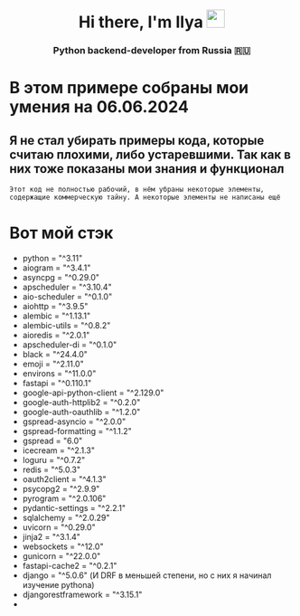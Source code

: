 <h1 align="center">Hi there, I'm Ilya 
<img src="https://github.com/blackcater/blackcater/raw/main/images/Hi.gif" height="32"/></h1>
<h3 align="center">Python backend-developer from Russia 🇷🇺</h3>


# В этом примере собраны мои умения на 06.06.2024

## Я не стал убирать примеры кода, которые считаю плохими, либо устаревшими. Так как в них тоже показаны мои знания и функционал

```Этот код не полностью рабочий, в нём убраны некоторые элементы, содержащие коммерческую тайну. А некоторые элементы не написаны ещё ```

# Вот мой стэк
- python = "^3.11"
- aiogram = "^3.4.1"
- asyncpg = "^0.29.0"
- apscheduler = "^3.10.4"
- aio-scheduler = "^0.1.0"
- aiohttp = "^3.9.5"
- alembic = "^1.13.1"
- alembic-utils = "^0.8.2"
- aioredis = "^2.0.1"
- apscheduler-di = "^0.1.0"
- black = "^24.4.0"
- emoji = "^2.11.0"
- environs = "^11.0.0"
- fastapi = "^0.110.1"
- google-api-python-client = "^2.129.0"
- google-auth-httplib2 = "^0.2.0"
- google-auth-oauthlib = "^1.2.0"
- gspread-asyncio = "^2.0.0"
- gspread-formatting = "^1.1.2"
- gspread = "6.0"
- icecream = "^2.1.3"
- loguru = "^0.7.2"
- redis = "^5.0.3"
- oauth2client = "^4.1.3"
- psycopg2 = "^2.9.9"
- pyrogram = "^2.0.106"
- pydantic-settings = "^2.2.1"
- sqlalchemy = "^2.0.29"
- uvicorn = "^0.29.0"
- jinja2 = "^3.1.4"
- websockets = "^12.0"
- gunicorn = "^22.0.0"
- fastapi-cache2 = "^0.2.1" 
- django = "^5.0.6" (И DRF в меньшей степени, но с них я начинал изучение pythona)
- djangorestframework = "^3.15.1"
- 